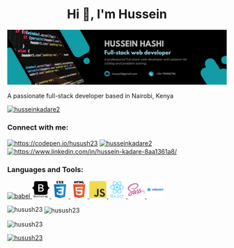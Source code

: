 <h1 align="center">Hi 👋, I'm Hussein</h1>
<img src="banner.jpeg"></img>

<ch2 align="center">A passionate full-stack developer based in Nairobi, Kenya</h2>


<p align="left"> <a href="https://twitter.com/husseinkadare2" target="blank"><img src="https://img.shields.io/twitter/follow/husseinkadare2?logo=twitter&style=for-the-badge" alt="husseinkadare2" /></a> </p>

<h3 align="left">Connect with me:</h3>
<p align="left">
<a href="https://codepen.io/https://codepen.io/husush23" target="blank"><img align="center" src="https://raw.githubusercontent.com/rahuldkjain/github-profile-readme-generator/master/src/images/icons/Social/codepen.svg" alt="https://codepen.io/husush23" height="30" width="40" /></a>
<a href="https://twitter.com/husseinkadare2" target="blank"><img align="center" src="https://raw.githubusercontent.com/rahuldkjain/github-profile-readme-generator/master/src/images/icons/Social/twitter.svg" alt="husseinkadare2" height="30" width="40" /></a>
<a href="https://linkedin.com/in/https://www.linkedin.com/in/hussein-kadare-8aa1361a8/" target="blank"><img align="center" src="https://raw.githubusercontent.com/rahuldkjain/github-profile-readme-generator/master/src/images/icons/Social/linked-in-alt.svg" alt="https://www.linkedin.com/in/hussein-kadare-8aa1361a8/" height="30" width="40" /></a>
</p>

<h3 align="left">Languages and Tools:</h3>
<p align="left"> <a href="https://babeljs.io/" target="_blank" rel="noreferrer"> <img src="https://www.vectorlogo.zone/logos/babeljs/babeljs-icon.svg" alt="babel" width="40" height="40"/> </a> <a href="https://getbootstrap.com" target="_blank" rel="noreferrer"> <img src="https://raw.githubusercontent.com/devicons/devicon/master/icons/bootstrap/bootstrap-plain-wordmark.svg" alt="bootstrap" width="40" height="40"/> </a> <a href="https://www.w3schools.com/css/" target="_blank" rel="noreferrer"> <img src="https://raw.githubusercontent.com/devicons/devicon/master/icons/css3/css3-original-wordmark.svg" alt="css3" width="40" height="40"/> </a> <a href="https://www.w3.org/html/" target="_blank" rel="noreferrer"> <img src="https://raw.githubusercontent.com/devicons/devicon/master/icons/html5/html5-original-wordmark.svg" alt="html5" width="40" height="40"/> </a> <a href="https://developer.mozilla.org/en-US/docs/Web/JavaScript" target="_blank" rel="noreferrer"> <img src="https://raw.githubusercontent.com/devicons/devicon/master/icons/javascript/javascript-original.svg" alt="javascript" width="40" height="40"/> </a> <a href="https://reactjs.org/" target="_blank" rel="noreferrer"> <img src="https://raw.githubusercontent.com/devicons/devicon/master/icons/react/react-original-wordmark.svg" alt="react" width="40" height="40"/> </a> <a href="https://sass-lang.com" target="_blank" rel="noreferrer"> <img src="https://raw.githubusercontent.com/devicons/devicon/master/icons/sass/sass-original.svg" alt="sass" width="40" height="40"/> </a> <a href="https://webpack.js.org" target="_blank" rel="noreferrer"> <img src="https://raw.githubusercontent.com/devicons/devicon/d00d0969292a6569d45b06d3f350f463a0107b0d/icons/webpack/webpack-original-wordmark.svg" alt="webpack" width="40" height="40"/> </a> </p>


<p><img align="left" src="https://github-readme-stats.vercel.app/api/top-langs?username=husush23&show_icons=true&locale=en&layout=compact" alt="husush23" /></p>

<p>&nbsp;<img align="center" src="https://github-readme-stats.vercel.app/api?username=husush23&show_icons=true&locale=en" alt="husush23" /></p>

<p><img align="center" src="https://github-readme-streak-stats.herokuapp.com/?user=husush23&" alt="husush23" /></p>
<p align="left"> <a href="https://github.com/ryo-ma/github-profile-trophy"><img src="https://github-profile-trophy.vercel.app/?username=husush23" alt="husush23" /></a> </p>

